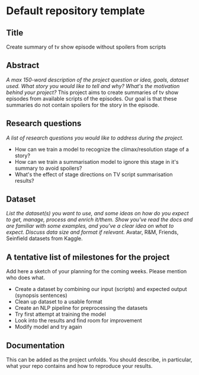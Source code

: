 # Default repository template

## Title
Create summary of tv show episode without spoilers from scripts

## Abstract
_A max 150-word description of the project question or idea, goals, dataset used. What story you would like to tell and why? What's the motivation behind your project?_
This project aims to create summaries of tv show episodes from available scripts of the episodes. Our goal is that these summaries do not contain spoilers for the story in the episode. 


## Research questions
_A list of research questions you would like to address during the project._
* How can we train a model to recognize the climax/resolution stage of a story?
* How can we train a summarisation model to ignore this stage in it's summary to avoid spoilers?
* What's the effect of stage directions on TV script summarisation results?

## Dataset
_List the dataset(s) you want to use, and some ideas on how do you expect to get, manage, process and enrich it/them. Show you've read the docs and are familiar with some examples, and you've a clear idea on what to expect. Discuss data size and format if relevant._
Avatar, R&M, Friends, Seinfield datasets from Kaggle.

## A tentative list of milestones for the project
Add here a sketch of your planning for the coming weeks. Please mention who does what.

* Create a dataset by combining our input (scripts) and expected output (synopsis sentences)
* Clean up dataset to a usable format
* Create an NLP pipeline for preprocessing the datasets
* Try first attempt at training the model
* Look into the results and find room for improvement
* Modify model and try again


## Documentation
This can be added as the project unfolds. You should describe, in particular, what your repo contains and how to reproduce your results.
